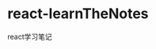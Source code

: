 <!--
 * @Descripttion: 
 * @version: v1.0
 * @Author: aguan
 * @Date: 2021-11-09 16:48:24
 * @LastEditors: aguan
 * @LastEditTime: 2021-11-09 17:27:34
-->
# react-learnTheNotes

react学习笔记
